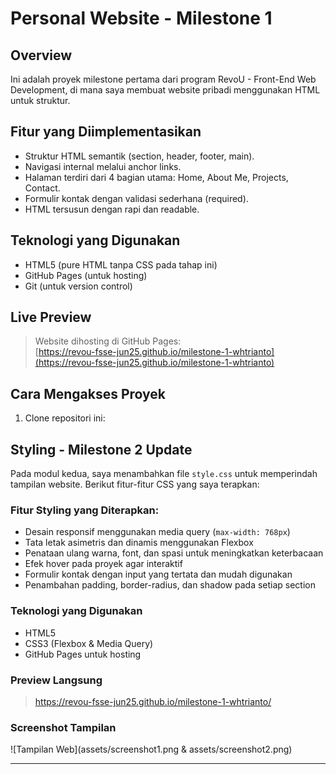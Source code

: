 # Personal Website - Milestone 1

## Overview

Ini adalah proyek milestone pertama dari program RevoU - Front-End Web Development, di mana saya membuat website pribadi menggunakan HTML untuk struktur.

## Fitur yang Diimplementasikan

- Struktur HTML semantik (section, header, footer, main).
- Navigasi internal melalui anchor links.
- Halaman terdiri dari 4 bagian utama: Home, About Me, Projects, Contact.
- Formulir kontak dengan validasi sederhana (required).
- HTML tersusun dengan rapi dan readable.

## Teknologi yang Digunakan

- HTML5 (pure HTML tanpa CSS pada tahap ini)
- GitHub Pages (untuk hosting)
- Git (untuk version control)

## Live Preview

> Website dihosting di GitHub Pages:  
> [https://revou-fsse-jun25.github.io/milestone-1-whtrianto](https://revou-fsse-jun25.github.io/milestone-1-whtrianto)

## Cara Mengakses Proyek

1. Clone repositori ini:

   

## Styling - Milestone 2 Update

Pada modul kedua, saya menambahkan file `style.css` untuk memperindah tampilan website. Berikut fitur-fitur CSS yang saya terapkan:

### Fitur Styling yang Diterapkan:

- Desain responsif menggunakan media query (`max-width: 768px`)
- Tata letak asimetris dan dinamis menggunakan Flexbox
- Penataan ulang warna, font, dan spasi untuk meningkatkan keterbacaan
- Efek hover pada proyek agar interaktif
- Formulir kontak dengan input yang tertata dan mudah digunakan
- Penambahan padding, border-radius, dan shadow pada setiap section

### Teknologi yang Digunakan

- HTML5
- CSS3 (Flexbox & Media Query)
- GitHub Pages untuk hosting

### Preview Langsung

> https://revou-fsse-jun25.github.io/milestone-1-whtrianto/

### Screenshot Tampilan

![Tampilan Web](assets/screenshot1.png & assets/screenshot2.png)

---
